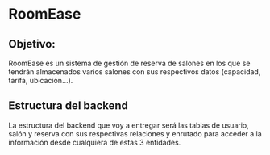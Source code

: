 # RoomEase

## Objetivo:
RoomEase es un sistema de gestión de reserva de salones en los que se tendrán almacenados varios salones con sus respectivos datos (capacidad, tarifa, ubicación...).

## Estructura del backend
La estructura del backend que voy a entregar será las tablas de usuario, salón y reserva con sus respectivas relaciones y enrutado para acceder a la información desde cualquiera de estas 3 entidades.